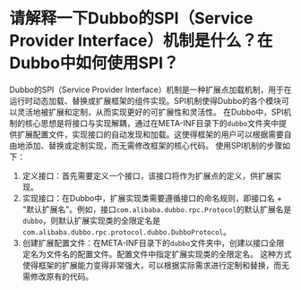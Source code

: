 # 请解释一下Dubbo的SPI（Service Provider Interface）机制是什么？在Dubbo中如何使用SPI？
Dubbo的SPI（Service Provider Interface）机制是一种扩展点加载机制，用于在运行时动态加载、替换或扩展框架的组件实现。SPI机制使得Dubbo的各个模块可以灵活地被扩展和定制，从而实现更好的可扩展性和灵活性。
在Dubbo中，SPI机制的核心思想是将接口与实现解耦，通过在META-INF目录下的`dubbo`文件夹中提供扩展配置文件，实现接口的自动发现和加载。这使得框架的用户可以根据需要自由地添加、替换或定制实现，而无需修改框架的核心代码。
使用SPI机制的步骤如下：
1.  定义接口：首先需要定义一个接口，该接口将作为扩展点的定义，供扩展实现。 
2.  实现接口：在Dubbo中，扩展实现类需要遵循接口的命名规则，即接口名 + "默认扩展名"。例如，接口`com.alibaba.dubbo.rpc.Protocol`的默认扩展名是`dubbo`，则默认扩展实现类的全限定名是`com.alibaba.dubbo.rpc.protocol.dubbo.DubboProtocol`。 
3.  创建扩展配置文件：在META-INF目录下的`dubbo`文件夹中，创建以接口全限定名为文件名的配置文件。配置文件中指定扩展实现类的全限定名。 
这种方式使得框架的扩展能力变得非常强大，可以根据实际需求进行定制和替换，而无需修改原有的代码。
